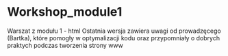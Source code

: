 # Workshop_module1

Warszat z modułu 1 - html
Ostatnia wersja zawiera uwagi od prowadzęcego (Bartka), które
pomogły w optymalizacji kodu oraz przypomniały o dobrych praktych
podczas tworzenia strony www
